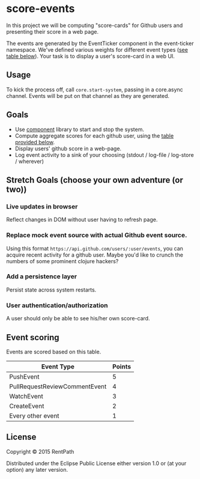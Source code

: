 # score-events

In this project we will be computing "score-cards" for Github users and presenting their score in a web page.

The events are generated by the EventTicker component in the event-ticker namespace. We've defined various weights for different event types ([see table below](https://github.com/rentpath/score-events/tree/readme-tweaks#event-scoring)). Your task is to display a user's score-card in a web UI.

## Usage
To kick the process off, call `core.start-system`, passing in a core.async channel. Events will be put on that channel as they are generated.

## Goals
- Use [component](https://github.com/stuartsierra/component) library to start and stop the system.
- Compute aggregate scores for each github user, using the [table provided below](https://github.com/rentpath/score-events/tree/readme-tweaks#event-scoring).
- Display users' github score in a web-page.
- Log event activity to a sink of your choosing (stdout / log-file / log-store / wherever)

## Stretch Goals (choose your own adventure (or two))

### Live updates in browser
Reflect changes in DOM without user having to refresh page.

### Replace mock event source with actual Github event source.
Using this format `https://api.github.com/users/:user/events`, you can acquire recent activity for a github user.
Maybe you'd like to crunch the numbers of some prominent clojure hackers?

### Add a persistence layer
Persist state across system restarts.

### User authentication/authorization
A user should only be able to see his/her own score-card.

## Event scoring

Events are scored based on this table.  

| Event Type | Points |
|------------|---|
| PushEvent  | 5 |
| PullRequestReviewCommentEvent | 4 |
| WatchEvent  | 3 |
| CreateEvent | 2 |
| Every other event | 1 |




## License

Copyright © 2015 RentPath

Distributed under the Eclipse Public License either version 1.0 or (at
your option) any later version.
